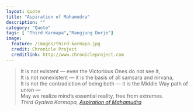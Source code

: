 ```yaml
---
layout: quote
title: "Aspiration of Mahamudra"
description: ""
category: "Quote"
tags: [ "Third Karmapa","Rangjung Dorje"]
image:
  feature: /images/third-karmapa.jpg
  credit: Chronicle Project
  creditlink: http://www.chronicleproject.com
---
```

>It is not existent — even the Victorious Ones do not see it,  
>It is not nonexistent — it is the basis of all samsara and nirvana,  
>It is not the contradiction of being both — it is the Middle Way path of union —  
>May we realize mind’s essential reality, free from extremes.  
<cite>Third Gyalwa Karmapa, [Aspiration of Mahamudra](http://www.rinpoche.com/vow.html)</cite>